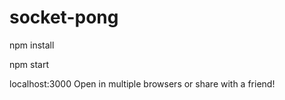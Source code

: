# socket-pong

npm install

npm start

localhost:3000
Open in multiple browsers or share with a friend!